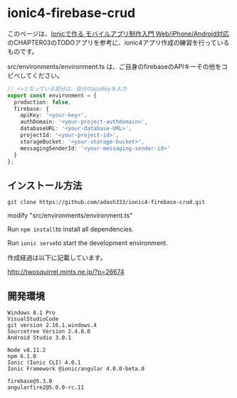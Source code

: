# ionic4-firebase-crud

このページは、[Ionicで作る モバイルアプリ制作入門 Web/iPhone/Android対応](https://amzn.to/2miPTb9)のCHAPTER03のTODOアプリを参考に、ionic4アプリ作成の練習を行っているものです。


src/environments/environment.ts は、ご自身のfirebaseのAPIキーその他をコピペしてください。

```javascript:environment.ts
// <>となっている部分は、自分のapiKeyを入力
export const environment = {
  production: false,
  firebase: {
    apiKey: '<your-key>',
    authDomain: '<your-project-authdomain>',
    databaseURL: '<your-database-URL>',
    projectId: '<your-project-id>',
    storageBucket: '<your-storage-bucket>',
    messagingSenderId: '<your-messaging-sender-id>'
  }
};
```

## インストール方法


`git clone https://github.com/adash333/ionic4-firebase-crud.git`

modify "src/environments/environment.ts"

Run `npm install`to install all dependencies.

Run `ionic serve`to start the development environment.


作成経過は以下に記載しています。

http://twosquirrel.mints.ne.jp/?p=26674


## 開発環境

```
Windows 8.1 Pro
VisualStudioCode
git version 2.16.1.windows.4
Sourcetree Version 2.4.8.0
Android Studio 3.0.1

Node v8.11.2
npm 6.1.0
Ionic (Ionic CLI) 4.0.1
Ionic Framework @ionic/angular 4.0.0-beta.0

firebase@5.3.0
angularfire2@5.0.0-rc.11
```
